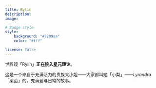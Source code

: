 ```yaml
---
title: Rylin
description: 
image:

# Badge style
style:
    background: "#2299aa"
    color: "#fff"

license: false
---
```


世界观「Rylin」**正在接入星元理论**。

这是一个来自于充满活力的贵族大小姐——大家都叫她「小梨」——*Lyrandra*「莱茵」的，充满爱与日常的故事。

